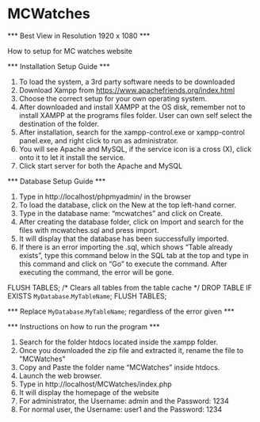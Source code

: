 # MCWatches

***   Best View in Resolution 1920 x 1080   ***

How to setup for MC watches website

***   Installation Setup Guide  ***

1. To load the system, a 3rd party software needs to be downloaded
2. Download Xampp from https://www.apachefriends.org/index.html 
3. Choose the correct setup for your own operating system.
4. After downloaded and install XAMPP at the OS disk, remember not to install XAMPP at the programs files folder. User can own self select the destination of the folder.
5. After installation, search for the xampp-control.exe or xampp-control panel.exe, and right click to run as administrator. 
6. You will see Apache and MySQL, if the service icon is a cross (X), click onto it to let it install the service.
7. Click start server for both the Apache and MySQL


***  Database Setup Guide ***

1. Type in http://localhost/phpmyadmin/ in the browser
2. To load the database, click on the New at the top left-hand corner.
3. Type in the database name: “mcwatches” and click on Create.
4. After creating the database folder, click on Import and search for the files with mcwatches.sql and press import.
5. It will display that the database has been successfully imported.
6. If there is an error importing the .sql, which shows “Table already exists”, type this command below in the SQL tab at the top and type in this command and click on “Go” to execute the command. After executing the command, the error will be gone.

FLUSH TABLES; /* Clears all tables from the table cache */
DROP TABLE IF EXISTS `MyDatabase`.`MyTableName`;
FLUSH TABLES;

*** Replace `MyDatabase`.`MyTableName`; regardless of the error given ***


***  Instructions on how to run the program ***

1. Search for the folder htdocs located inside the xampp folder.
2. Once you downloaded the zip file and extracted it, rename the file to "MCWatches"
2. Copy and Paste the folder name “MCWatches” inside htdocs.
3. Launch the web browser.
4. Type in http://localhost/MCWatches/index.php
5. It will display the homepage of the website
6. For administrator, the Username: admin and the Password: 1234
7. For normal user, the Username: user1 and the Password: 1234